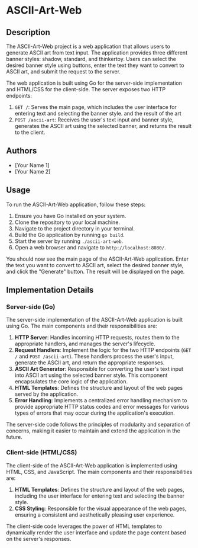# ASCII-Art-Web

## Description
The ASCII-Art-Web project is a web application that allows users to generate ASCII art from text input. The application provides three different banner styles: shadow, standard, and thinkertoy. Users can select the desired banner style using buttons, enter the text they want to convert to ASCII art, and submit the request to the server.

The web application is built using Go for the server-side implementation and HTML/CSS for the client-side. The server exposes two HTTP endpoints:

1. `GET /`: Serves the main page, which includes the user interface for entering text and selecting the banner style. and the result of the art
2. `POST /ascii-art`: Receives the user's text input and banner style, generates the ASCII art using the selected banner, and returns the result to the client.

## Authors

- [Your Name 1]
- [Your Name 2]

## Usage
To run the ASCII-Art-Web application, follow these steps:

1. Ensure you have Go installed on your system.
2. Clone the repository to your local machine.
3. Navigate to the project directory in your terminal.
4. Build the Go application by running `go build`.
5. Start the server by running `./ascii-art-web`.
6. Open a web browser and navigate to `http://localhost:8080/`.

You should now see the main page of the ASCII-Art-Web application. Enter the text you want to convert to ASCII art, select the desired banner style, and click the "Generate" button. The result will be displayed on the page.

## Implementation Details

### Server-side (Go)

The server-side implementation of the ASCII-Art-Web application is built using Go. The main components and their responsibilities are:

1. **HTTP Server**: Handles incoming HTTP requests, routes them to the appropriate handlers, and manages the server's lifecycle.
2. **Request Handlers**: Implement the logic for the two HTTP endpoints (`GET /` and `POST /ascii-art`). These handlers process the user's input, generate the ASCII art, and return the appropriate responses.
3. **ASCII Art Generator**: Responsible for converting the user's text input into ASCII art using the selected banner style. This component encapsulates the core logic of the application.
4. **HTML Templates**: Defines the structure and layout of the web pages served by the application.
5. **Error Handling**: Implements a centralized error handling mechanism to provide appropriate HTTP status codes and error messages for various types of errors that may occur during the application's execution.

The server-side code follows the principles of modularity and separation of concerns, making it easier to maintain and extend the application in the future.

### Client-side (HTML/CSS)

The client-side of the ASCII-Art-Web application is implemented using HTML, CSS, and JavaScript. The main components and their responsibilities are:

1. **HTML Templates**: Defines the structure and layout of the web pages, including the user interface for entering text and selecting the banner style.
2. **CSS Styling**: Responsible for the visual appearance of the web pages, ensuring a consistent and aesthetically pleasing user experience.

The client-side code leverages the power of HTML templates to dynamically render the user interface and update the page content based on the server's responses.
